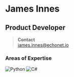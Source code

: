 # James Innes

## Product Developer

> **Contact**  
> james.innes@echonet.io

### Areas of Expertise
![Python](https://img.shields.io/badge/Python-3670A0?style=for-the-badge&logo=python)
![C#](https://img.shields.io/badge/CSharp-Expert-3670A0?style=for-the-badge&logo=csharp&logoColor=ffdd54)
